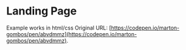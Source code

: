 # Landing Page

Example works in html/css
 Original URL: [https://codepen.io/marton-gombos/pen/abvdmmz](https://codepen.io/marton-gombos/pen/abvdmmz).


